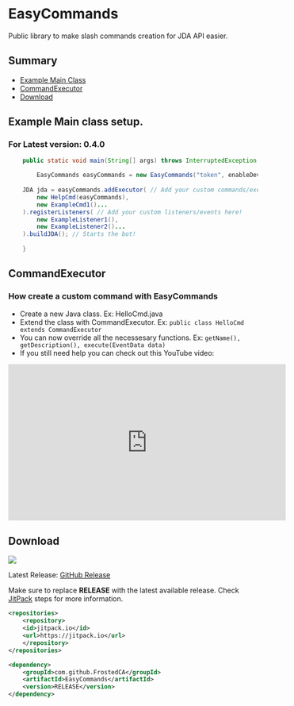 # EasyCommands
Public library to make slash commands creation for JDA API easier.

## Summary
- <a href="#example-main-class-setup">Example Main Class</a>
- <a href="#commandexecutor">CommandExecutor</a>
- <a href="#download">Download</a>
## Example Main class setup.
### For Latest version: 0.4.0
```java
    public static void main(String[] args) throws InterruptedException {

       	EasyCommands easyCommands = new EasyCommands("token", enableDevCommands?, enableMusicBot?); // If you don't know how to use devCommands leave it to false.
	
	JDA jda = easyCommands.addExecutor( // Add your custom commands/executors here!
		new HelpCmd(easyCommands),
		new ExampleCmd1()...
	).registerListeners( // Add your custom listeners/events here!
		new ExampleListener1(),
		new ExampleListener2()...
	).buildJDA(); // Starts the bot!
	
    }
```

## CommandExecutor
### How create a custom command with EasyCommands
- Create a new Java class. Ex: HelloCmd.java
- Extend the class with CommandExecutor. Ex: `public class HelloCmd extends CommandExecutor`
- You can now override all the necessesary functions. Ex: `getName(), getDescription(), execute(EventData data)`
- If you still need help you can check out this YouTube video: 
<iframe width="560" height="315" src="https://www.youtube.com/embed/7IUPpeEWM_M" title="YouTube video player" frameborder="0" allow="accelerometer; autoplay; clipboard-write; encrypted-media; gyroscope; picture-in-picture; web-share" allowfullscreen></iframe>

## Download
[![](https://jitpack.io/v/FrostedCA/EasyCommands.svg)](https://jitpack.io/#FrostedCA/EasyCommands)

Latest Release: [GitHub Release](https://github.com/FrostedCA/EasyCommands/releases/tag/v0.4.0)

Make sure to replace **RELEASE** with the latest available release. Check [JitPack](https://jitpack.io/#FrostedCA/EasyCommands) steps for more information. 

```pom.xml
<repositories>
    <repository>
	<id>jitpack.io</id>
	<url>https://jitpack.io</url>
    </repository>
</repositories>
```
```pom.xml
<dependency>
    <groupId>com.github.FrostedCA</groupId>
    <artifactId>EasyCommands</artifactId>
    <version>RELEASE</version>
</dependency>
```
